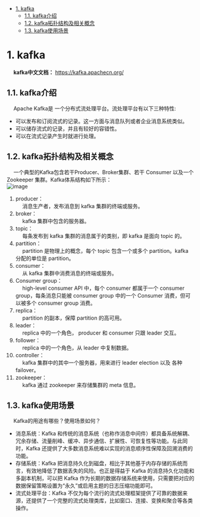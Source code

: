 <!-- TOC -->

- [1. kafka](#1-kafka)
    - [1.1. kafka介绍](#11-kafka介绍)
    - [1.2. kafka拓扑结构及相关概念](#12-kafka拓扑结构及相关概念)
    - [1.3. kafka使用场景](#13-kafka使用场景)

<!-- /TOC -->

<!-- 


《Kafka成神之路》- 索引类型
https://mp.weixin.qq.com/s/QPHPugWlbfeh8HhQvELSSQ

Kafka 疑问之offset位移
https://blog.csdn.net/yujianping_123/article/details/97398373
Kafka学习笔记:位移主题Offsets Topic
https://www.pianshen.com/article/17331469353/

Kafka 术语
https://www.kancloud.cn/nicefo71/kafka/1470866	
Kafka 副本机制
https://www.kancloud.cn/nicefo71/kafka/1473376
Kafka Controller
https://www.kancloud.cn/nicefo71/kafka/1473379
Kafka 高水位和 Leader Epoch 机制
https://www.kancloud.cn/nicefo71/kafka/1473380
-->

# 1. kafka
&emsp; **kafka中文文档：** https://kafka.apachecn.org/  

## 1.1. kafka介绍  
&emsp; Apache Kafka是 一个分布式流处理平台。流处理平台有以下三种特性:

* 可以发布和订阅流式的记录。这一方面与消息队列或者企业消息系统类似。
* 可以储存流式的记录，并且有较好的容错性。
* 可以在流式记录产生时就进行处理。 

## 1.2. kafka拓扑结构及相关概念  
&emsp; 一个典型的Kafka包含若干Producer、Broker集群、若干 Consumer 以及一个 Zookeeper 集群。Kafka体系结构如下所示：  
![image](https://gitee.com/wt1814/pic-host/raw/master/images/microService/mq/kafka/kafka-3.png)  

1. producer：  
&emsp; 消息生产者，发布消息到 kafka 集群的终端或服务。  
2. broker：  
&emsp; kafka 集群中包含的服务器。
3. topic：  
&emsp; 每条发布到 kafka 集群的消息属于的类别，即 kafka 是面向 topic 的。  
4. partition：  
&emsp; partition 是物理上的概念，每个 topic 包含一个或多个 partition。kafka 分配的单位是 partition。  
5. consumer：  
&emsp; 从 kafka 集群中消费消息的终端或服务。  
6. Consumer group：  
&emsp; high-level consumer API 中，每个 consumer 都属于一个 consumer group，每条消息只能被 consumer group 中的一个 Consumer 消费，但可以被多个 consumer group 消费。  
7. replica：  
&emsp; partition 的副本，保障 partition 的高可用。  
8. leader：  
&emsp; replica 中的一个角色， producer 和 consumer 只跟 leader 交互。  
9. follower：  
&emsp; replica 中的一个角色，从 leader 中复制数据。  
10. controller：  
&emsp; kafka 集群中的其中一个服务器，用来进行 leader election 以及 各种 failover。  
11. zookeeper：  
&emsp; kafka 通过 zookeeper 来存储集群的 meta 信息。 

## 1.3. kafka使用场景  
&emsp; Kafka的用途有哪些？使用场景如何？  

* 消息系统：Kafka 和传统的消息系统（也称作消息中间件）都具备系统解耦、冗余存储、流量削峰、缓冲、异步通信、扩展性、可恢复性等功能。与此同时，Kafka 还提供了大多数消息系统难以实现的消息顺序性保障及回溯消费的功能。
* 存储系统：Kafka 把消息持久化到磁盘，相比于其他基于内存存储的系统而言，有效地降低了数据丢失的风险。也正是得益于 Kafka 的消息持久化功能和多副本机制，可以把 Kafka 作为长期的数据存储系统来使用，只需要把对应的数据保留策略设置为“永久”或启用主题的日志压缩功能即可。
* 流式处理平台：Kafka 不仅为每个流行的流式处理框架提供了可靠的数据来源，还提供了一个完整的流式处理类库，比如窗口、连接、变换和聚合等各类操作。



<!-- 

全网最通俗易懂的 Kafka 入门
https://mp.weixin.qq.com/s?__biz=Mzg2MjEwMjI1Mg==&mid=2247490770&idx=2&sn=1008bcdaed680ed1413e2ead6320bec0&chksm=ce0dab51f97a224771a468245ed4f99f338a51a97505f2e78790cc8a6360f4f22c5e4f07cca2&mpshare=1&scene=1&srcid=&sharer_sharetime=1575464964037&sharer_shareid=b256218ead787d58e0b58614a973d00d&key=e2a6a5ccea4b8ce41e290743b191d123754ef664941f31b9abdbdf28c289f875664f750548bc9da8bbbbabbeaa6a6d5fbb9efc00d2f33e693de36420dd87f9348fb89d058eb4d5ccbcfd806790431b8e&ascene=1&uin=MTE1MTYxNzY2MQ%3D%3D&devicetype=Windows+10&version=62070158&lang=zh_CN&exportkey=AQTbt4i1KPDzS6vieYS4x5I%3D&pass_ticket=UIzvXMBOSWKDgIz4M7cQoxQ548Mbvo9Oik9jB6kaYK60loRzg3FsHZUpAHYbC4%2By

-->

